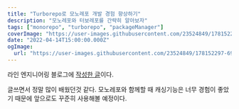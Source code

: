 ```yaml
---
title: "Turborepo로 모노레포 개발 경험 향상하기"
description: "모노레포와 터보레포를 간략히 알아보자"
tags: ["monorepo", "turborepo", "packageManager"]
coverImage: "https://user-images.githubusercontent.com/23524849/178152297-6995c412-1f3d-4e28-b17b-b3294a41cc8c.png"
date: "2022-04-14T15:00:00.000Z"
ogImage:
  url: "https://user-images.githubusercontent.com/23524849/178152297-6995c412-1f3d-4e28-b17b-b3294a41cc8c.png"
---
```


라인 엔지니어링 블로그에 [작성한 글](https://engineering.linecorp.com/ko/blog/monorepo-with-turborepo/)이다.

글쓰면서 정말 많이 배웠던것 같다. 모노레포와 함께할 때 캐싱기능은 너무 경험이 좋았기 때문에 앞으로도 꾸준히 사용해볼 예정이다.
